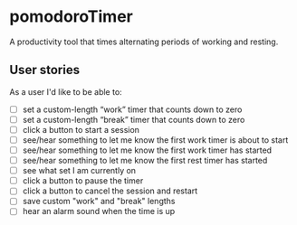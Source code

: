 # pomodoroTimer

A productivity tool that times alternating periods of working and resting.


## User stories 

As a user I'd like to be able to: 

- [ ] set a custom-length “work” timer that counts down to zero
- [ ] set a custom-length “break” timer that counts down to zero
- [ ] click a button to start a session
- [ ] see/hear something to let me know the first work timer is about to start
- [ ] see/hear something to let me know the first work timer has started
- [ ] see/hear something to let me know the first rest timer has started
- [ ] see what set I am currently on
- [ ] click a button to pause the timer
- [ ] click a button to cancel the session and restart
- [ ] save custom "work" and "break" lengths 
- [ ] hear an alarm sound when the time is up
